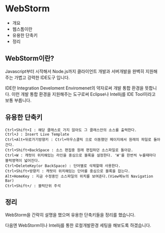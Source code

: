 # WebStorm

* 개요
* 웹스톰이란
* 유용한 단축키
* 정리

## WebStorm이란?
Javascript부터 시작해서 Node.js까지 클라이언트 개발과 서버개발을 완벽히 지원해주는 가볍고 강력한 IDE도구 입니다.
 
IDE란 Integration Develoment Enviromenet의 약자로써 개발 통합 환경을 뜻합니다. 이런 개발 통합 환경을 지원해주는 도구로써 Eclipse나 Intellij를 IDE Tool이라고 보통 부릅니다.

## 유용한 단축키

    Ctrl+Shift+I : 해당 클래스로 가지 않아도 그 클래스안의 소스를 출력한다.
    Ctrl+J : Insert Live Template
    Ctrl+Alt+뒤로가기방향키 : Ctrl+마우스클릭 으로 이동했던 페이지에서 원래의 파일로 돌아간다.
    Ctrl+Shift+BackSpace : 소스 편집중 원래 편집하던 소스파일로 돌아감.
    Ctrl+W : 캐럿이 위치해있는 라인을 중심으로 블록을 설정한다. 'W'를 한번씩 누를때마다 블럭영역이 넓어진다.
    Ctrl+DeleteKey(or BackSpace) : 단어별로 삭제할때 사용한다.
    Ctrl+Shift+방향키 : 캐럿이 위치해있는 단어를 중심으로 블록을 잡는다.
    Alt+HomeKey : 지금 수정중인 소스파일의 위치를 보여준다.(View메뉴의 Navigation Bar)
    Ctrl+Shift+/ : 블럭단위 주석

## 정리
WebStorm을 간략히 설명을 했으며 유용한 단축키들을 정리를 했습니다.

다음엔 WebStorm이나 Intellij를 통한 로컬개발환경 세팅을 해보도록 하겠습니다.








 
